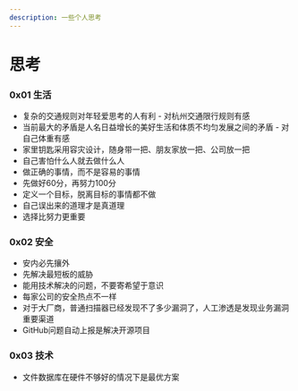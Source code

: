 ```yaml
---
description: 一些个人思考
---
```


# 思考

### 0x01 生活

- 复杂的交通规则对年轻爱思考的人有利  - 对杭州交通限行规则有感
- 当前最大的矛盾是人名日益增长的美好生活和体质不均匀发展之间的矛盾 - 对自己体重有感
- 家里钥匙采用容灾设计，随身带一把、朋友家放一把、公司放一把
- 自己害怕什么人就去做什么人
- 做正确的事情，而不是容易的事情
- 先做好60分，再努力100分
- 定义一个目标，脱离目标的事情都不做
- 自己误出来的道理才是真道理
- 选择比努力更重要

### 0x02 安全
- 安内必先攘外
- 先解决最短板的威胁
- 能用技术解决的问题，不要寄希望于意识
- 每家公司的安全热点不一样
- 对于大厂商，普通扫描器已经发现不了多少漏洞了，人工渗透是发现业务漏洞重要渠道
- GitHub问题自动上报是解决开源项目

### 0x03 技术
- 文件数据库在硬件不够好的情况下是最优方案
